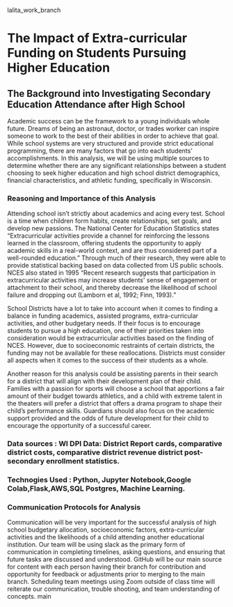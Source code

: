  lalita_work_branch


# The Impact of Extra-curricular Funding on Students Pursuing Higher Education 
## The Background into Investigating Secondary Education Attendance after High School
Academic success can be the framework to a young individuals whole future. Dreams of being an astronaut, doctor, or trades worker can inspire someone to work to the best of their abilities in order to achieve that goal. While school systems are very structured and provide strict educational programming, there are many factors that go into each students’ accomplishments. In this analysis, we will be using multiple sources to determine whether there are any significant relationships between a student choosing to seek higher education and high school district demographics, financial characteristics, and athletic funding, specifically in Wisconsin.
### Reasoning and Importance of this Analysis
 Attending school isn’t strictly about academics and acing every test. School is a time when children form habits, create relationships, set goals, and develop new passions. The National Center for Education Statistics states “Extracurricular activities provide a channel for reinforcing the lessons learned in the classroom, offering students the opportunity to apply academic skills in a real-world context, and are thus considered part of a well-rounded education.”  Through much of their research, they were able to provide statistical backing based on data collected from US public schools. NCES also stated in 1995 “Recent research suggests that participation in extracurricular activities may increase students' sense of engagement or attachment to their school, and thereby decrease the likelihood of school failure and dropping out (Lamborn et al, 1992; Finn, 1993).” 
 
School Districts have a lot to take into account when it comes to finding a balance in funding academics, assisted programs, extra-curricular activities, and other budgetary needs. If their focus is to encourage students to pursue a high education, one of their priorities taken into consideration would be extracurricular activities based on the finding of NCES.  However, due to socioeconomic restraints of certain districts, the funding may not be available for these reallocations. Districts must consider all aspects when it comes to the success of their students as a whole.

Another reason for this analysis could be assisting parents in their search for a district that will align with their development plan of their child. Families with a passion for sports will choose a school that apportions a fair amount of their budget towards athletics, and a child with extreme talent in the theaters will prefer a district that offers a drama program to shape their child’s performance skills. Guardians should also focus on the academic support provided and the odds of future development for their child to encourage the opportunity of a successful career. 

### Data sources : WI DPI Data: District Report cards, comparative district costs, comparative district revenue district post-secondary enrollment statistics.
### Technogies Used : Python, Jupyter Notebook,Google Colab,Flask,AWS,SQL Postgres, Machine Learning.
### Communication Protocols for Analysis
Communication will be very important for the successful analysis of high school budgetary allocation, socioeconomic factors, extra-curricular activities and the likelihoods of a child attending another educational institution. Our team will be using slack as the primary form of communication in completing timelines, asking questions, and ensuring that future tasks are discussed and understood. GitHub will be our main source for content with each person having their branch for contribution and opportunity for feedback or adjustments prior to merging to the main branch. Scheduling team meetings using Zoom outside of class time will reiterate our communication, trouble shooting, and team understanding of concepts. main
